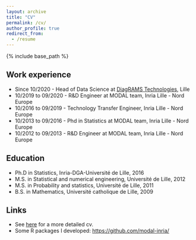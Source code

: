```yaml
---
layout: archive
title: "CV"
permalink: /cv/
author_profile: true
redirect_from:
  - /resume
---
```


{% include base_path %}

## Work experience
<!-- =============== -->

* Since 10/2020 - Head of Data Science at [DiagRAMS Technologies](https://diagrams-technologies.com/), Lille
* 10/2019 to 09/2020 - R&D Engineer at MODAL team, Inria Lille - Nord Europe
* 10/2016 to 09/2019 - Technology Transfer Engineer, Inria Lille - Nord Europe
* 10/2013 to 09/2016 - Phd in Statistics at MODAL team, Inria Lille - Nord Europe
* 10/2012 to 09/2013 - R&D Engineer at MODAL team, Inria Lille - Nord Europe

## Education
<!-- ========= -->

* Ph.D in Statistics, Inria-DGA-Université de Lille, 2016
* M.S. in Statistical and numerical engineering, Université de Lille, 2012
* M.S. in Probability and statistics, Université de Lille, 2011
* B.S. in Mathematics, Université catholique de Lille, 2009

## Links

* See [here](../files/cvEN.pdf) for a more detailed cv.
* Some R packages I developed: <https://github.com/modal-inria/>
